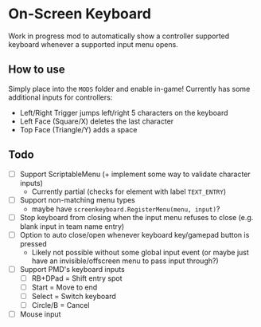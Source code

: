 # On-Screen Keyboard
Work in progress mod to automatically show a controller supported keyboard whenever a supported input menu opens.
## How to use
Simply place into the `MODS` folder and enable in-game!
Currently has some additional inputs for controllers:
- Left/Right Trigger jumps left/right 5 characters on the keyboard
- Left Face (Square/X) deletes the last character
- Top Face (Triangle/Y) adds a space

## Todo
- [ ] Support ScriptableMenu (+ implement some way to validate character inputs)
    - Currently partial (checks for element with label `TEXT_ENTRY`)
- [ ] Support non-matching menu types
    - maybe have `screenkeyboard.RegisterMenu(menu, input)`?
- [ ] Stop keyboard from closing when the input menu refuses to close (e.g. blank input in team name entry)
- [ ] Option to auto close/open whenever keyboard key/gamepad button is pressed
    - Likely not possible without some global input event (or maybe just have an invisible/offscreen menu to pass input through?)
- [ ] Support PMD's keyboard inputs
    - [ ] RB+DPad = Shift entry spot
    - [ ] Start = Move to end
    - [ ] Select = Switch keyboard
    - [ ] Circle/B = Cancel
- [ ] Mouse input